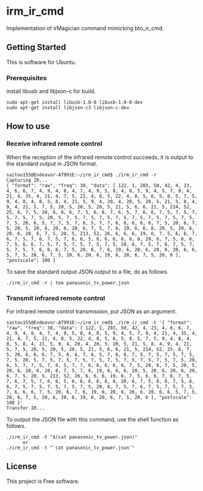 # irm_ir_cmd

Implementation of irMagician command mimicking bto_ir_cmd.

## Getting Started

This is software for Ubuntu.

### Prerequisites

install libusb and libjson-c for build. 

```
sudo apt-get install libusb-1.0-0 libusb-1.0-0-dev
sudo apt-get install libjson-c3 libjson-c-dev
```

## How to use

### Receive infrared remote control

When the reception of the infrared remote control succeeds, it is output to the standard output in JSON format.

```
saitou155@Endeavor-AT991E:~/irm_ir_cmd$ ./irm_ir_cmd -r
Capturing IR...
{ "format": "raw", "freq": 38, "data": [ 122, 1, 203, 50, 42, 4, 23, 4, 6, 6, 7, 4, 9, 4, 8, 4, 7, 4, 9, 5, 8, 4, 8, 5, 9, 4, 5, 7, 9, 4, 21, 4, 35, 4, 21, 4, 7, 5, 21, 4, 8, 5, 22, 4, 8, 5, 6, 5, 8, 5, 7, 5, 9, 4, 8, 4, 8, 5, 8, 4, 21, 5, 9, 4, 20, 4, 20, 5, 20, 5, 21, 5, 8, 4, 9, 4, 21, 5, 7, 5, 20, 5, 20, 5, 20, 5, 21, 5, 6, 6, 21, 5, 214, 52, 25, 6, 7, 5, 20, 6, 6, 6, 7, 5, 6, 6, 7, 6, 5, 7, 6, 6, 7, 5, 7, 5, 7, 5, 7, 5, 7, 5, 20, 5, 7, 5, 7, 5, 7, 5, 7, 5, 7, 5, 7, 5, 7, 5, 7, 5, 7, 5, 20, 6, 5, 7, 7, 5, 7, 6, 5, 7, 7, 6, 6, 6, 6, 6, 7, 5, 20, 6, 7, 5, 20, 5, 20, 6, 20, 6, 20, 6, 7, 5, 7, 6, 19, 6, 6, 6, 20, 5, 20, 6, 20, 6, 20, 6, 7, 5, 20, 5, 213, 52, 26, 6, 6, 6, 19, 6, 7, 5, 6, 6, 7, 6, 7, 5, 7, 6, 7, 5, 7, 6, 6, 5, 6, 6, 6, 6, 6, 6, 20, 6, 7, 5, 6, 6, 7, 5, 6, 6, 7, 5, 7, 5, 7, 5, 7, 5, 7, 5, 20, 6, 7, 5, 7, 6, 7, 5, 7, 5, 7, 5, 7, 6, 6, 6, 7, 5, 20, 6, 7, 6, 19, 6, 20, 6, 20, 6, 20, 6, 6, 5, 7, 5, 20, 6, 7, 5, 20, 6, 20, 6, 19, 6, 20, 6, 7, 5, 20, 6 ], "postscale": 100 }
```

To save the standard output JSON output to a file, do as follows.

```
./irm_ir_cmd -r | tee panasonic_tv_power.json
```

### Transmit infrared remote control

For infrared remote control transmission, put JSON as an argument.

```
saitou155@Endeavor-AT991E:~/irm_ir_cmd$ ./irm_ir_cmd -t '{ "format": "raw", "freq": 38, "data": [ 122, 1, 203, 50, 42, 4, 23, 4, 6, 6, 7, 4, 9, 4, 8, 4, 7, 4, 9, 5, 8, 4, 8, 5, 9, 4, 5, 7, 9, 4, 21, 4, 35, 4, 21, 4, 7, 5, 21, 4, 8, 5, 22, 4, 8, 5, 6, 5, 8, 5, 7, 5, 9, 4, 8, 4, 8, 5, 8, 4, 21, 5, 9, 4, 20, 4, 20, 5, 20, 5, 21, 5, 8, 4, 9, 4, 21, 5, 7, 5, 20, 5, 20, 5, 20, 5, 21, 5, 6, 6, 21, 5, 214, 52, 25, 6, 7, 5, 20, 6, 6, 6, 7, 5, 6, 6, 7, 6, 5, 7, 6, 6, 7, 5, 7, 5, 7, 5, 7, 5, 7, 5, 20, 5, 7, 5, 7, 5, 7, 5, 7, 5, 7, 5, 7, 5, 7, 5, 7, 5, 7, 5, 20, 6, 5, 7, 7, 5, 7, 6, 5, 7, 7, 6, 6, 6, 6, 6, 7, 5, 20, 6, 7, 5, 20, 5, 20, 6, 20, 6, 20, 6, 7, 5, 7, 6, 19, 6, 6, 6, 20, 5, 20, 6, 20, 6, 20, 6, 7, 5, 20, 5, 213, 52, 26, 6, 6, 6, 19, 6, 7, 5, 6, 6, 7, 6, 7, 5, 7, 6, 7, 5, 7, 6, 6, 5, 6, 6, 6, 6, 6, 6, 20, 6, 7, 5, 6, 6, 7, 5, 6, 6, 7, 5, 7, 5, 7, 5, 7, 5, 7, 5, 20, 6, 7, 5, 7, 6, 7, 5, 7, 5, 7, 5, 7, 6, 6, 6, 7, 5, 20, 6, 7, 6, 19, 6, 20, 6, 20, 6, 20, 6, 6, 5, 7, 5, 20, 6, 7, 5, 20, 6, 20, 6, 19, 6, 20, 6, 7, 5, 20, 6 ], "postscale": 100 }'
Transfer IR...
```

To output the JSON file with this command, use the shell function as follows.

```
./irm_ir_cmd -t "$(cat panasonic_tv_power.json)"
      or
./irm_ir_cmd -t "`cat panasonic_tv_power.json`"
```

## License

This project is Free software.



